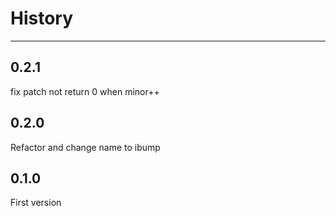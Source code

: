 # History

---

## 0.2.1

fix patch not return 0 when minor++

## 0.2.0

Refactor and change name to ibump

## 0.1.0

First version
